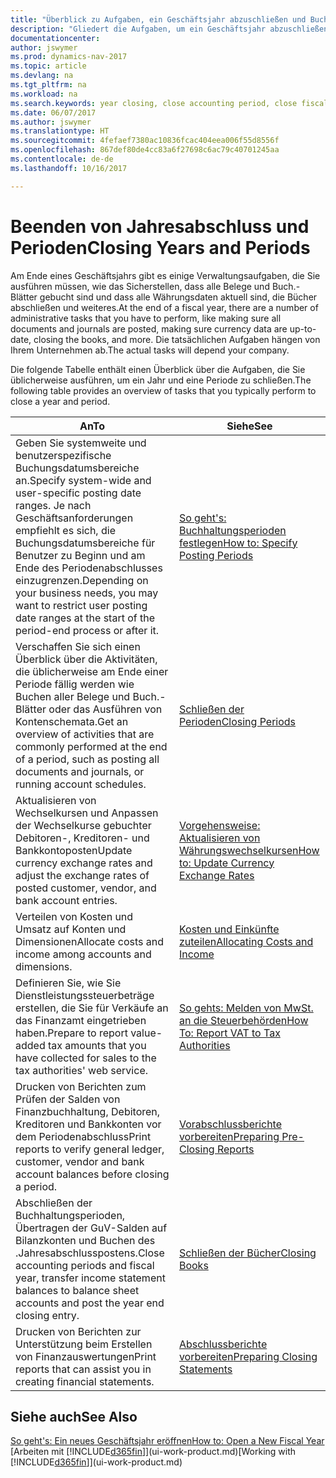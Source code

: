 ```yaml
---
title: "Überblick zu Aufgaben, ein Geschäftsjahr abzuschließen und Buchhaltungsperioden"
description: "Gliedert die Aufgaben, um ein Geschäftsjahr abzuschließen oder Buchhaltungsperiode, beispielsweise der Belege und die Buch.-Blätter sind vergewissernd gebucht überprüfend und Bankguthaben."
documentationcenter: 
author: jswymer
ms.prod: dynamics-nav-2017
ms.topic: article
ms.devlang: na
ms.tgt_pltfrm: na
ms.workload: na
ms.search.keywords: year closing, close accounting period, close fiscal year, bank account detailed trial balance
ms.date: 06/07/2017
ms.author: jswymer
ms.translationtype: HT
ms.sourcegitcommit: 4fefaef7380ac10836fcac404eea006f55d8556f
ms.openlocfilehash: 867def80de4cc83a6f27698c6ac79c40701245aa
ms.contentlocale: de-de
ms.lasthandoff: 10/16/2017

---
```

# <a name="closing-years-and-periods"></a><span data-ttu-id="f0dc6-103">Beenden von Jahresabschluss und Perioden</span><span class="sxs-lookup"><span data-stu-id="f0dc6-103">Closing Years and Periods</span></span>
<span data-ttu-id="f0dc6-104">Am Ende eines Geschäftsjahrs gibt es einige Verwaltungsaufgaben, die Sie ausführen müssen, wie das Sicherstellen, dass alle Belege und Buch.-Blätter gebucht sind und dass alle Währungsdaten aktuell sind, die Bücher abschließen und weiteres.</span><span class="sxs-lookup"><span data-stu-id="f0dc6-104">At the end of a fiscal year, there are a number of administrative tasks that you have to perform, like making sure all documents and journals are posted, making sure currency data are up-to-date, closing the books, and more.</span></span> <span data-ttu-id="f0dc6-105">Die tatsächlichen Aufgaben hängen von Ihrem Unternehmen ab.</span><span class="sxs-lookup"><span data-stu-id="f0dc6-105">The actual tasks will depend your company.</span></span>

<span data-ttu-id="f0dc6-106">Die folgende Tabelle enthält einen Überblick über die Aufgaben, die Sie üblicherweise ausführen, um ein Jahr und eine Periode zu schließen.</span><span class="sxs-lookup"><span data-stu-id="f0dc6-106">The following table provides an overview of tasks that you typically perform to close a year and period.</span></span> 

| <span data-ttu-id="f0dc6-107">An</span><span class="sxs-lookup"><span data-stu-id="f0dc6-107">To</span></span> | <span data-ttu-id="f0dc6-108">Siehe</span><span class="sxs-lookup"><span data-stu-id="f0dc6-108">See</span></span> |
| --- | --- |
| <span data-ttu-id="f0dc6-109">Geben Sie systemweite und benutzerspezifische Buchungsdatumsbereiche an.</span><span class="sxs-lookup"><span data-stu-id="f0dc6-109">Specify system-wide and user-specific posting date ranges.</span></span> <span data-ttu-id="f0dc6-110">Je nach Geschäftsanforderungen empfiehlt es sich, die Buchungsdatumsbereiche für Benutzer zu Beginn und am Ende des Periodenabschlusses einzugrenzen.</span><span class="sxs-lookup"><span data-stu-id="f0dc6-110">Depending on your business needs, you may want to restrict user posting date ranges at the start of the period-end process or after it.</span></span> |[<span data-ttu-id="f0dc6-111">So geht's: Buchhaltungsperioden festlegen</span><span class="sxs-lookup"><span data-stu-id="f0dc6-111">How to: Specify Posting Periods</span></span>](finance-how-specify-posting-periods.md) |
| <span data-ttu-id="f0dc6-112">Verschaffen Sie sich einen Überblick über die Aktivitäten, die üblicherweise am Ende einer Periode fällig werden wie Buchen aller Belege und Buch.-Blätter oder das Ausführen von Kontenschemata.</span><span class="sxs-lookup"><span data-stu-id="f0dc6-112">Get an overview of activities that are commonly performed at the end of a period, such as posting all documents and journals, or running account schedules.</span></span> |[<span data-ttu-id="f0dc6-113">Schließen der Perioden</span><span class="sxs-lookup"><span data-stu-id="f0dc6-113">Closing Periods</span></span>](year-how-complete-period-end-processes.md) |
| <span data-ttu-id="f0dc6-114">Aktualisieren von Wechselkursen und Anpassen der Wechselkurse gebuchter Debitoren-, Kreditoren- und Bankkontoposten</span><span class="sxs-lookup"><span data-stu-id="f0dc6-114">Update currency exchange rates and adjust the exchange rates of posted customer, vendor, and bank account entries.</span></span> |[<span data-ttu-id="f0dc6-115">Vorgehensweise: Aktualisieren von Währungswechselkursen</span><span class="sxs-lookup"><span data-stu-id="f0dc6-115">How to: Update Currency Exchange Rates</span></span>](finance-how-update-currencies.md) |
| <span data-ttu-id="f0dc6-116">Verteilen von Kosten und Umsatz auf Konten und Dimensionen</span><span class="sxs-lookup"><span data-stu-id="f0dc6-116">Allocate costs and income among accounts and dimensions.</span></span> |[<span data-ttu-id="f0dc6-117">Kosten und Einkünfte zuteilen</span><span class="sxs-lookup"><span data-stu-id="f0dc6-117">Allocating Costs and Income</span></span>](year-allocate-costs-income.md) |
| <span data-ttu-id="f0dc6-118">Definieren Sie, wie Sie Dienstleistungssteuerbeträge erstellen, die Sie für Verkäufe an das Finanzamt eingetrieben haben.</span><span class="sxs-lookup"><span data-stu-id="f0dc6-118">Prepare to report value-added tax amounts that you have collected for sales to the tax authorities' web service.</span></span> |[<span data-ttu-id="f0dc6-119">So gehts: Melden von MwSt. an die Steuerbehörden</span><span class="sxs-lookup"><span data-stu-id="f0dc6-119">How To: Report VAT to Tax Authorities</span></span>](finance-how-report-vat.md)|
| <span data-ttu-id="f0dc6-120">Drucken von Berichten zum Prüfen der Salden von Finanzbuchhaltung, Debitoren, Kreditoren und Bankkonten vor dem Periodenabschluss</span><span class="sxs-lookup"><span data-stu-id="f0dc6-120">Print reports to verify general ledger, customer, vendor and bank account balances before closing a period.</span></span> |[<span data-ttu-id="f0dc6-121">Vorabschlussberichte vorbereiten</span><span class="sxs-lookup"><span data-stu-id="f0dc6-121">Preparing Pre-Closing Reports</span></span>](year-prepare-preclose-reports.md) |
| <span data-ttu-id="f0dc6-122">Abschließen der Buchhaltungsperioden, Übertragen der GuV-Salden auf Bilanzkonten und Buchen des .Jahresabschlusspostens.</span><span class="sxs-lookup"><span data-stu-id="f0dc6-122">Close accounting periods and fiscal year, transfer income statement balances to balance sheet accounts and post the year end closing entry.</span></span> |[<span data-ttu-id="f0dc6-123">Schließen der Bücher</span><span class="sxs-lookup"><span data-stu-id="f0dc6-123">Closing Books</span></span>](year-close-books.md) |
| <span data-ttu-id="f0dc6-124">Drucken von Berichten zur Unterstützung beim Erstellen von Finanzauswertungen</span><span class="sxs-lookup"><span data-stu-id="f0dc6-124">Print reports that can assist you in creating financial statements.</span></span> |[<span data-ttu-id="f0dc6-125">Abschlussberichte vorbereiten</span><span class="sxs-lookup"><span data-stu-id="f0dc6-125">Preparing Closing Statements</span></span>](year-prepare-close-statement.md) |

## <a name="see-also"></a><span data-ttu-id="f0dc6-126">Siehe auch</span><span class="sxs-lookup"><span data-stu-id="f0dc6-126">See Also</span></span>
[<span data-ttu-id="f0dc6-127">So geht's: Ein neues Geschäftsjahr eröffnen</span><span class="sxs-lookup"><span data-stu-id="f0dc6-127">How to: Open a New Fiscal Year</span></span>](finance-how-open-new-fiscal-year.md)  
<span data-ttu-id="f0dc6-128">[Arbeiten mit [!INCLUDE[d365fin](includes/d365fin_md.md)]](ui-work-product.md)</span><span class="sxs-lookup"><span data-stu-id="f0dc6-128">[Working with [!INCLUDE[d365fin](includes/d365fin_md.md)]](ui-work-product.md)</span></span>

